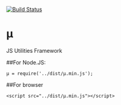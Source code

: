 [![Build Status](https://travis-ci.org/efureev/mu.svg?branch=master)](https://travis-ci.org/efureev/mu)

# µ
JS Utilities Framework

##For Node.JS: 
```
µ = require('../dist/µ.min.js');
```

##For browser
```
<script src="../dist/µ.min.js"></script>
```